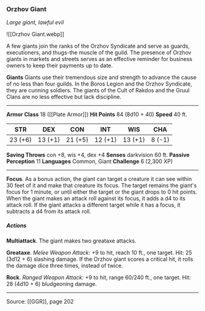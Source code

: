 ### Orzhov Giant
_Large giant, lawful evil_

![[Orzhov Giant.webp]]

A few giants join the ranks of the Orzhov Syndicate and serve as guards, executioners, and thugs-the muscle of the guild. The presence of Orzhov giants in markets and streets serves as an effective reminder for business owners to keep their payments up to date.


**Giants** Giants use their tremendous size and strength to advance the cause of no less than four guilds. In the Boros Legion and the Orzhov Syndicate, they are cunning soldiers. The giants of the Cult of Rakdos and the Gruul Clans are no less effective but lack discipline.






---

**Armor Class** 18 ([[Plate Armor]])
**Hit Points** 84 (8d10 + 40)
**Speed** 40 ft.

| STR     | DEX     | CON     | INT     | WIS     | CHA     |
|---------|---------|---------|---------|---------|---------|
| 23 (+6) | 13 (+1) | 21 (+5) | 12 (+1) | 13 (+1) | 8 (-1) |

**Saving Throws** con +8, wis +4, dex +4
**Senses** darkvision 60 ft.
**Passive Perception** 11
**Languages** Common, Giant
**Challenge** 6 (2,300 XP)

---

**Focus**. As a bonus action, the giant can target a creature it can see within 30 feet of it and make that creature its focus. The target remains the giant's focus for 1 minute, or until either the target or the giant drops to 0 hit points. When the giant makes an attack roll against its focus, it adds a d4 to its attack roll. If the giant attacks a different target while it has a focus, it subtracts a d4 from its attack roll.

##### Actions
**Multiattack**. The giant makes two greataxe attacks.

**Greataxe**. _Melee Weapon Attack:_ +9 to hit, reach 10 ft., one target. Hit: 25 (3d12 + 6) slashing damage. If the Orzhov giant scores a critical hit, it rolls the damage dice three times, instead of twice.

**Rock**. _Ranged Weapon Attack:_ +9 to hit, range 60/240 ft., one target. Hit: 28 (4d10 + 6) bludgeoning damage.


---

Source: [[GGR]], page 202